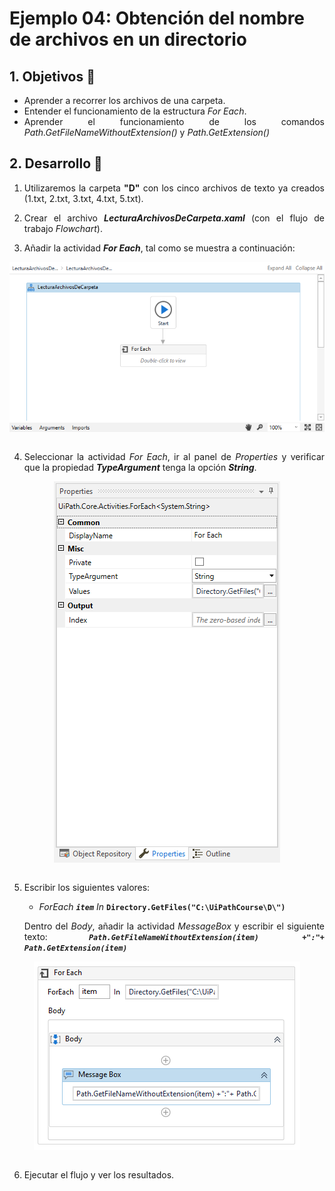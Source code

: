# Ejemplo 04: Obtención del nombre de archivos en un directorio

<div style="text-align: justify;">

## 1. Objetivos :dart:

- Aprender a recorrer los archivos de una carpeta.
- Entender el funcionamiento de la estructura *For Each*.
- Aprender el funcionamiento de los comandos *Path.GetFileNameWithoutExtension()* y *Path.GetExtension()*

## 2. Desarrollo :hammer:

1. Utilizaremos la carpeta **"D"** con los cinco archivos de texto ya creados (1.txt, 2.txt, 3.txt, 4.txt, 5.txt).

2. Crear el archivo ***LecturaArchivosDeCarpeta.xaml*** (con el flujo de trabajo *Flowchart*).

3. Añadir la actividad ***For Each***, tal como se muestra a continuación:

<div align="center">

<img src="assets/image03.png" align="center">

</div>

<br>

4. Seleccionar la actividad *For Each*, ir al panel de *Properties* y verificar que la propiedad ***TypeArgument*** tenga la opción ***String***.

<div align="center">

<img src="assets/image04.png" align="center">

</div>

<br>

5. Escribir los siguientes valores:
    - *ForEach* ***`item`*** *In* **`Directory.GetFiles("C:\UiPathCourse\D\")`**

    Dentro del *Body*, añadir la actividad *MessageBox* y escribir el siguiente texto: ***`Path.GetFileNameWithoutExtension(item) +":"+ Path.GetExtension(item)`***

<div align="center">

<img src="assets/image05.png" align="center">

</div>

<br>

6. Ejecutar el flujo y ver los resultados.

</div>